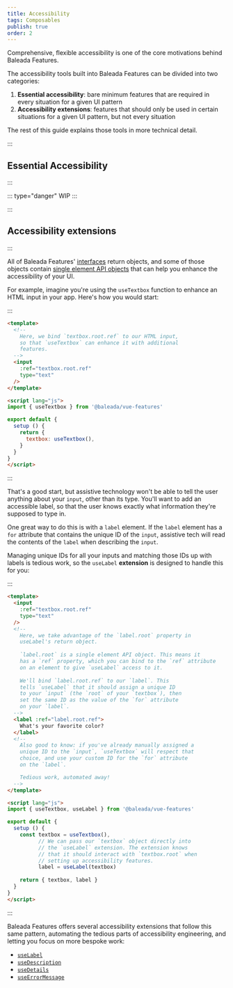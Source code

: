 ```yaml
---
title: Accessibility
tags: Composables
publish: true
order: 2
---
```


Comprehensive, flexible accessibility is one of the core motivations behind Baleada Features.

The accessibility tools built into Baleada Features can be divided into two categories:
1. **Essential accessibility**: bare minimum features that are required in every situation for a given UI pattern
2. **Accessibility extensions**: features that should only be used in certain situations for a given UI pattern, but not every situation

The rest of this guide explains those tools in more technical detail.


:::
## Essential Accessibility
:::

::: type="danger"
WIP
:::


:::
## Accessibility extensions
:::

All of Baleada Features' [interfaces](/docs/features#using-functions) return objects, and some of those objects contain [single element API objects](/docs/features/shared/element-api) that can help you enhance the accessibility of your UI.

For example, imagine you're using the `useTextbox` function to enhance an HTML input in your app. Here's how you would start:

:::
```html
<template>
  <!--
    Here, we bind `textbox.root.ref` to our HTML input,
    so that `useTextbox` can enhance it with additional
    features.
  -->
  <input
    :ref="textbox.root.ref"
    type="text"
  />
</template>

<script lang="js">
import { useTextbox } from '@baleada/vue-features'

export default {
  setup () {
    return {
      textbox: useTextbox(),
    }
  }
}
</script>
```
:::

That's a good start, but assistive technology won't be able to tell the user anything about your `input`, other than its type. You'll want to add an accessible label, so that the user knows exactly what information they're supposed to type in.

One great way to do this is with a `label` element. If the `label` element has a `for` attribute that contains the unique ID of the `input`, assistive tech will read the contents of the `label` when describing the `input`.

Managing unique IDs for all your inputs and matching those IDs up with labels is tedious work, so the `useLabel` **extension** is designed to handle this for you:

:::
```html
<template>
  <input
    :ref="textbox.root.ref"
    type="text"
  />
  <!--
    Here, we take advantage of the `label.root` property in
    useLabel's return object.
    
    `label.root` is a single element API object. This means it
    has a `ref` property, which you can bind to the `ref` attribute
    on an element to give `useLabel` access to it.
    
    We'll bind `label.root.ref` to our `label`. This
    tells `useLabel` that it should assign a unique ID
    to your `input` (the `root` of your `textbox`), then
    set the same ID as the value of the `for` attribute
    on your `label`.
  -->
  <label :ref="label.root.ref">
    What's your favorite color?
  </label>
  <!-- 
    Also good to know: if you've already manually assigned a 
    unique ID to the `input`, `useTextbox` will respect that
    choice, and use your custom ID for the `for` attribute
    on the `label`.

    Tedious work, automated away!
  -->
</template>

<script lang="js">
import { useTextbox, useLabel } from '@baleada/vue-features'

export default {
  setup () {
    const textbox = useTextbox(),
          // We can pass our `textbox` object directly into
          // the `useLabel` extension. The extension knows
          // that it should interact with `textbox.root` when
          // setting up accessibility features.
          label = useLabel(textbox)
    
    return { textbox, label }
  }
}
</script>
```
:::

Baleada Features offers several accessibility extensions that follow this same pattern, automating the tedious parts of accessibility engineering, and letting you focus on more bespoke work:
- [`useLabel`](/docs/features/extensions/label)
- [`useDescription`](/docs/features/extensions/description)
- [`useDetails`](/docs/features/extensions/details)
- [`useErrorMessage`](/docs/features/extensions/error-message)


<!-- ::: ariaLabel="Properties of some functions' returned objects"
| Property | Description |
| --- | --- |
| `label` | <p>If an element serves as the accessible label for your textbox, `label.ref` should be bound to that element.</p><p>Binding `label.ref` will assign a unique ID to your accessible label and set that ID as the `aria-labelledby` of the labelled element. In some cases, it will also assign a unique ID to the labelled element, and set that ID as the `for` attribute of your accessible label.</p> |
| `errorMessage` | <p>If an element serves as the accessible error message when invalid data has been entered into a form field, `errorMessage.ref` should be bound to that element.</p><p>Binding `errorMessage.ref` will assign a unique ID to your accessible error message and set that ID as the `aria-errormessage` of the element that contains invalid data.</p> |
| `description` | <p>If an element serves as the accessible description for your textbox, `description.ref` should be bound to that element.</p><p>Binding `description.ref` will assign a unique ID to your accessible description and set that ID as the `aria-describedby` of the described element.</p> |
| `details` | <p>If an element serves as the accessible details for your textbox, `details.ref` should be bound to that element.</p><p>Binding `details.ref` will assign a unique ID to your accessible details and set that ID as the `aria-details` of the detailed element.</p> |
::: -->
